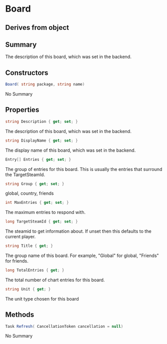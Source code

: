 # Board

## Derives from object

## Summary

The description of this board, which was set in the backend.
## Constructors

```c#
Board( string package, string name) 
```
No Summary
## Properties

```c#
string Description { get; set; } 
```
The description of this board, which was set in the backend.
```c#
string DisplayName { get; set; } 
```
The display name of this board, which was set in the backend.
```c#
Entry[] Entries { get; set; } 
```
The group of entries for this board. This is usually the entries that surround
the TargetSteamId.
```c#
string Group { get; set; } 
```
global, country, friends
```c#
int MaxEntries { get; set; } 
```
The maximum entries to respond with.
```c#
long TargetSteamId { get; set; } 
```
The steamid to get information about. If unset then this defaults to the current player.
```c#
string Title { get; } 
```
The group name of this board. For example, "Global" for global, "Friends" for friends.
```c#
long TotalEntries { get; } 
```
The total number of chart entries for this board.
```c#
string Unit { get; } 
```
The unit type chosen for this board
## Methods

```c#
Task Refresh( CancellationToken cancellation = null) 
```
No Summary
